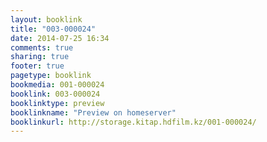 ```yaml
---
layout: booklink
title: "003-000024"
date: 2014-07-25 16:34
comments: true
sharing: true
footer: true
pagetype: booklink 
bookmedia: 001-000024
booklink: 003-000024
booklinktype: preview
booklinkname: "Preview on homeserver"
booklinkurl: http://storage.kitap.hdfilm.kz/001-000024/
---
```

